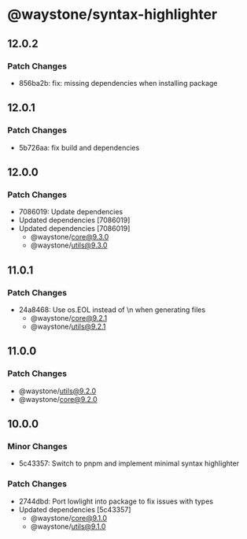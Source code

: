 # @waystone/syntax-highlighter

## 12.0.2

### Patch Changes

- 856ba2b: fix: missing dependencies when installing package

## 12.0.1

### Patch Changes

- 5b726aa: fix build and dependencies

## 12.0.0

### Patch Changes

- 7086019: Update dependencies
- Updated dependencies [7086019]
- Updated dependencies [7086019]
  - @waystone/core@9.3.0
  - @waystone/utils@9.3.0

## 11.0.1

### Patch Changes

- 24a8468: Use os.EOL instead of \n when generating files
  - @waystone/core@9.2.1
  - @waystone/utils@9.2.1

## 11.0.0

### Patch Changes

- @waystone/utils@9.2.0
- @waystone/core@9.2.0

## 10.0.0

### Minor Changes

- 5c43357: Switch to pnpm and implement minimal syntax highlighter

### Patch Changes

- 2744dbd: Port lowlight into package to fix issues with types
- Updated dependencies [5c43357]
  - @waystone/core@9.1.0
  - @waystone/utils@9.1.0
